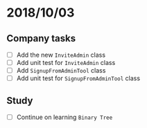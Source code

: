 # 2018/10/03

## Company tasks
- [ ] Add the new `InviteAdmin` class
- [ ] Add unit test for `InviteAdmin` class
- [ ] Add `SignupFromAdminTool` class
- [ ] Add unit test for `SignupFromAdminTool` class

## Study
- [ ] Continue on learning `Binary Tree`

